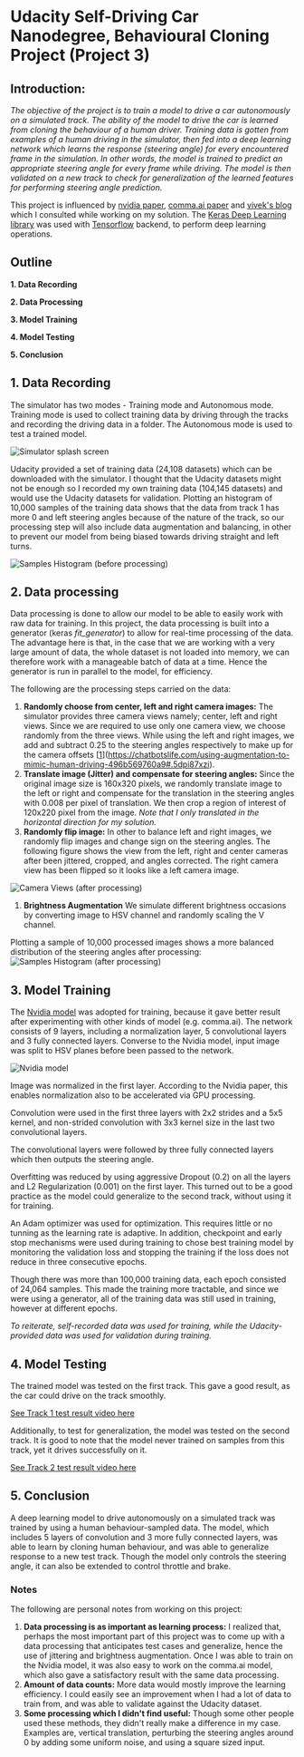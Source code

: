 # Udacity Self-Driving Car Nanodegree, Behavioural Cloning Project (Project 3)

## Introduction:

*The objective of the project is to train a model to drive a car autonomously on a simulated track. 
The ability of the model to drive the car is learned from cloning the behaviour of a human driver.
Training data is gotten from examples of a human driving in the simulator, then fed into a deep learning network which learns the response (steering angle) for every encountered frame in the simulation. In other words, the model is trained to predict an appropriate steering angle for every frame while driving. The model is then validated on a new track to check for generalization of the learned features for performing steering angle prediction.*

This project is influenced by [nvidia paper](https://images.nvidia.com/content/tegra/automotive/images/2016/solutions/pdf/end-to-end-dl-using-px.pdf), [comma.ai paper](https://arxiv.org/pdf/1608.01230v1.pdf) and [vivek's blog](https://chatbotslife.com/using-augmentation-to-mimic-human-driving-496b569760a9#.5dpi87xzi) which I consulted while working on my solution. The [Keras Deep Learning library](https://keras.io/) was used with [Tensorflow](https://www.tensorflow.org/) backend, to perform deep learning operations.

## Outline

**1. Data Recording**

**2. Data Processing**

**3. Model Training**

**4. Model Testing**

**5. Conclusion**


## 1. Data Recording

The simulator has two modes - Training mode and Autonomous mode. Training mode is used to collect training data by driving through the tracks and recording the driving data in a folder. The Autonomous mode is used to test a trained model. 

![Simulator splash screen](media/simulator_splash.png)

Udacity provided a set of training data (24,108 datasets) which can be downloaded with the simulator. I thought that the Udacity datasets might not be enough so I recorded my own training data (104,145 datasets) and would use the Udacity datasets for validation. Plotting an histogram of 10,000 samples of the training data shows that the data from track 1 has more 0 and left steering angles because of the nature of the track, so our processing step will also include data augmentation and balancing, in other to prevent our model from being biased towards driving straight and left turns.

![Samples Histogram (before processing)](media/raw_data_sample_hist.jpg)


## 2. Data processing

Data processing is done to allow our model to be able to easily work with raw data for training. In this project, the data processing is built into a generator (keras *fit_generator*) to allow for real-time processing of the data. The advantage here is that, in the case that we are working with a very large amount of data, the whole dataset is not loaded into memory, we can therefore work with a manageable batch of data at a time. Hence the generator is run in parallel to the model, for efficiency.

The following are the processing steps carried on the data:
1. **Randomly choose from center, left and right  camera images:** The simulator provides three camera views namely; center, left and right views. Since we are required to use only one camera view, we choose randomly from the three views. While using the left and right images, we add and subtract 0.25 to the steering angles respectively to make up for the camera offsets [[1]](https://chatbotslife.com/using-augmentation-to-mimic-human-driving-496b569760a9#.5dpi87xzi).
1. **Translate image (Jitter) and compensate for steering angles:** Since the original image size is 160x320 pixels, we randomly translate image to the left or right and compensate for the translation in the steering angles with 0.008 per pixel of translation. We then crop a region of interest of 120x220 pixel from the image. *Note that I only translated in the horizontal direction for my solution.*
1. **Randomly flip image:** In other to balance left and right images, we randomly flip images and change sign on the steering angles. The following figure shows the view from the left, right and center cameras after been jittered, cropped, and angles corrected. The right camera view has been flipped so it looks like a left camera image.

![Camera Views (after processing)](media/camera_views.jpg)

1. **Brightness Augmentation** We simulate different brightness occasions by converting image to HSV channel and randomly scaling the V channel.

Plotting a sample of 10,000 processed images shows a more balanced distribution of the steering angles after processing:
![Samples Histogram (after processing)](media/processed_data_sample_hist.jpg)


## 3. Model Training

The [Nvidia model][1] was adopted for training, because it gave better result after experimenting with other kinds of model (e.g. comma.ai). The network consists of 9 layers, including a normalization layer, 5 convolutional layers and 3 fully connected layers. Converse to the Nvidia model, input image was split to HSV planes before been passed to the network. 

![Nvidia model](media/nvidia_network.png)

Image was normalized in the first layer. According to the Nvidia paper, this enables normalization also to be accelerated via GPU processing.

Convolution were used in the first three layers with 2x2 strides and a 5x5 kernel, and non-strided convolution with 3x3 kernel size in the last two convolutional layers.

The convolutional layers were followed by three fully connected layers which then outputs the steering angle.

Overfitting was reduced by using aggressive Dropout (0.2) on all the layers and L2 Regularization (0.001) on the first layer. This turned out to be a good practice as the model could generalize to the second track, without using it for training.

An Adam optimizer was used for optimization. This requires little or no tunning as the learning rate is adaptive. In addition, checkpoint and early stop mechanisms were used during training to chose best training model by monitoring the validation loss and stopping the training if the loss does not reduce in three consecutive epochs.

Though there was more than 100,000 training data, each epoch consisted of 24,064 samples. This made the training more tractable, and since we were using a generator, all of the training data was still used in training, however at different epochs.

*To reiterate, self-recorded data was used for training, while the Udacity-provided data was used for validation during training.*

## 4. Model Testing

The trained model was tested on the first track. This gave a good result, as the car could drive on the track smoothly.

[See Track 1 test result video here](https://youtu.be/PAouMCtEhWY)

Additionally, to test for generalization, the model was tested on the second track. It is good to note that the model never trained on samples from this track, yet it drives successfully on it.

[See Track 2 test result video here](https://youtu.be/hOsUNo5g3A4)

## 5. Conclusion

A deep learning model to drive autonomously on a simulated track was trained by using a human behaviour-sampled data. The model, which includes 5 layers of convolution and 3 more fully connected layers, was able to learn by cloning human behaviour, and was able to generalize response to a new test track. Though the model only controls the steering angle, it can also be extended to control throttle and brake.

### Notes

The following are personal notes from working on this project:

1. **Data processing is as important as learning process:** I realized that, perhaps the most important part of this project was to come up with a data processing that anticipates test cases and generalize, hence the use of jittering and brightness augmentation. Once I was able to train on the Nvidia model, it was also easy to work on the comma.ai model, which also gave a satisfactory result with the same data processing.
1. **Amount of data counts:** More data would mostly improve the learning efficiency. I could easily see an improvement when I had a lot of data to train from, and was able to validate against the Udacity dataset.
1. **Some processing which I didn't find useful:** Though some other people used these methods, they didn't really make a difference in my case. Examples are, vertical translation, perturbing the steering angles around 0 by adding some uniform noise, and using a square sized input.


[1]: https://arxiv.org/pdf/1604.07316v1.pdf "End to End Learning for Self-Driving Cars"